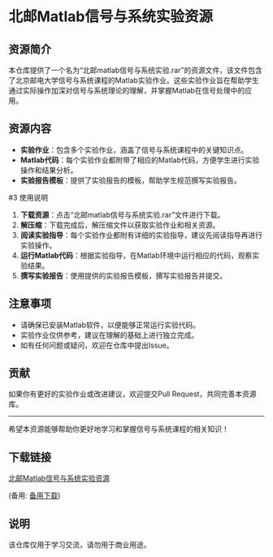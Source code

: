 # 北邮Matlab信号与系统实验资源

## 资源简介

本仓库提供了一个名为“北邮matlab信号与系统实验.rar”的资源文件，该文件包含了北京邮电大学信号与系统课程的Matlab实验作业。这些实验作业旨在帮助学生通过实际操作加深对信号与系统理论的理解，并掌握Matlab在信号处理中的应用。

## 资源内容

- **实验作业**：包含多个实验作业，涵盖了信号与系统课程中的关键知识点。
- **Matlab代码**：每个实验作业都附带了相应的Matlab代码，方便学生进行实验操作和结果分析。
- **实验报告模板**：提供了实验报告的模板，帮助学生规范撰写实验报告。

#3 使用说明

1. **下载资源**：点击“北邮matlab信号与系统实验.rar”文件进行下载。
2. **解压缩**：下载完成后，解压缩文件以获取实验作业和相关资源。
3. **阅读实验指导**：每个实验作业都附有详细的实验指导，建议先阅读指导再进行实验操作。
4. **运行Matlab代码**：根据实验指导，在Matlab环境中运行相应的代码，观察实验结果。
5. **撰写实验报告**：使用提供的实验报告模板，撰写实验报告并提交。

## 注意事项

- 请确保已安装Matlab软件，以便能够正常运行实验代码。
- 实验作业仅供参考，建议在理解的基础上进行独立完成。
- 如有任何问题或疑问，欢迎在仓库中提出Issue。

## 贡献

如果你有更好的实验作业或改进建议，欢迎提交Pull Request，共同完善本资源库。

---

希望本资源能够帮助你更好地学习和掌握信号与系统课程的相关知识！

## 下载链接
[北邮Matlab信号与系统实验资源](https://pan.quark.cn/s/b8cb22ec22a6) 

(备用: [备用下载](https://pan.baidu.com/s/1Zrl7pV_N7dYVf3mbspz6Nw?pwd=1234))

## 说明

该仓库仅用于学习交流，请勿用于商业用途。
